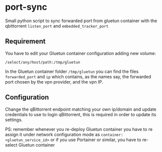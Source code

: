 # port-sync
Small python script to sync forwarded port from gluetun container with the qbittorrent `listen_port` and `embedded_tracker_port` 

## Requirement
You have to edit your Gluetun container configuration adding new volume:

`/select/any/host/path:/tmp/gluetun`

In the Gluetun container folder `/tmp/gluetun` you can find the files `forwarded_port` and `ip` which contains, as the names say, the forwarded port chosen by the vpn provider, and the vpn IP.

## Configuration
Change the qBittorrent endpoint matching your own ip/domain and update credentials to use to login qBittorrent, this is required in order to update its settings.

PS: remember whenever you re-deploy Gluetun container you have to re assign it under network configuration mode as `container:<gluetun_service_id>` or if you use Portainer or similar, you have to re-select Gluetun container
